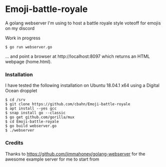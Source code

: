 Emoji-battle-royale
===================

A golang webserver I'm using to host a battle royale style voteoff for emojis on my discord

Work in progress

    $ go run webserver.go
    
... and point a browser at http://localhost:8097
which returns an HTML webpage (home.html).

### Installation
I have tested the following installation on Ubuntu 18.04.1 x64 using a Digital Ocean dropplet

    $ cd /srv
    $ git clone https://github.com/cbahn/Emoji-battle-royale
    $ apt install --yes gcc
    $ snap install go --classic
    $ go get github.com/gorilla/mux
    $ cd Emoji-battle-royale
    $ go build webserver.go
    $ ./webserver

### Credits

Thanks to https://github.com/jimmahoney/golang-webserver for the awesome example server for me to start from